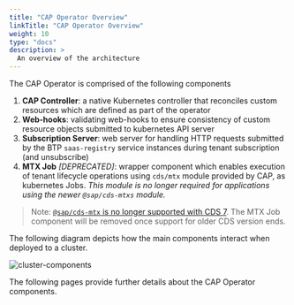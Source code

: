 ```yaml
---
title: "CAP Operator Overview"
linkTitle: "CAP Operator Overview"
weight: 10
type: "docs"
description: >
  An overview of the architecture
---
```


The CAP Operator is comprised of the following components

1. **CAP Controller**: a native Kubernetes controller that reconciles custom resources which are defined as part of the operator
2. **Web-hooks**: validating web-hooks to ensure consistency of custom resource objects submitted to kubernetes API server
3. **Subscription Server**: web server for handling HTTP requests submitted by the BTP `saas-registry` service instances during tenant subscription (and unsubscribe)
4. **MTX Job** _[DEPRECATED]_: wrapper component which enables execution of tenant lifecycle operations using `cds/mtx` module provided by CAP, as kubernetes Jobs. _This module is no longer required for applications using the newer `@sap/cds-mtxs` module._

> Note: [`@sap/cds-mtx` is no longer supported with CDS 7](https://cap.cloud.sap/docs/releases/jun23#migration-from-old-mtx). The MTX Job component will be removed once support for older CDS version ends.

The following diagram depicts how the main components interact when deployed to a cluster.

![cluster-components](/cap-operator/img/block-cluster.png)

The following pages provide further details about the CAP Operator components.
